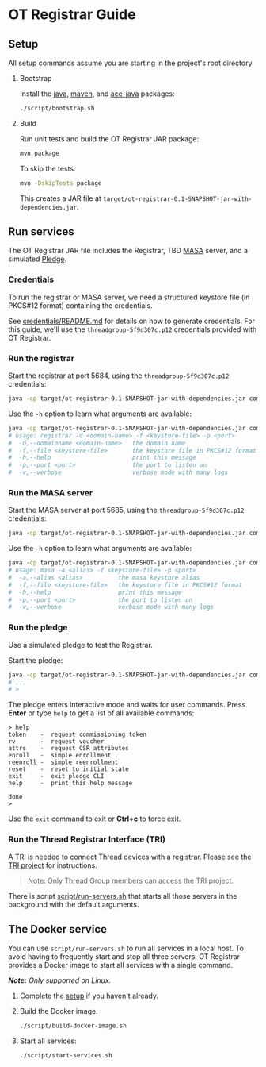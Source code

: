 # OT Registrar Guide

## Setup

All setup commands assume you are starting in the project's root directory.

1. Bootstrap

    Install the [java](https://openjdk.java.net/), [maven](https://maven.apache.org/), and [ace-java](https://bitbucket.org/marco-tiloca-sics/ace-java) packages:

    ```bash
    ./script/bootstrap.sh
    ```

2. Build

    Run unit tests and build the OT Registrar JAR package:

    ```bash
    mvn package
    ```

    To skip the tests:

    ```bash
    mvn -DskipTests package
    ```

    This creates a JAR file at `target/ot-registrar-0.1-SNAPSHOT-jar-with-dependencies.jar`.

## Run services

The OT Registrar JAR file includes the Registrar, TBD [MASA](https://tools.ietf.org/id/draft-ietf-anima-bootstrapping-keyinfra-16.html#rfc.section.1.2) server, and a simulated [Pledge](https://tools.ietf.org/id/draft-ietf-anima-bootstrapping-keyinfra-16.html#rfc.section.1.2).

### Credentials

To run the registrar or MASA server, we need a structured keystore file (in PKCS#12 format) containing the credentials.

See [credentials/README.md](credentials/README.md) for details on how to generate credentials. For this guide, we'll use the
`threadgroup-5f9d307c.p12` credentials provided with OT Registrar.

### Run the registrar

Start the registrar at port 5684, using the `threadgroup-5f9d307c.p12` credentials:

```bash
java -cp target/ot-registrar-0.1-SNAPSHOT-jar-with-dependencies.jar com.google.openthread.registrar.RegistrarMain -d Thread -f credentials/threadgroup-5f9d307c.p12 -p 5684
```

Use the `-h` option to learn what arguments are available:

```bash
java -cp target/ot-registrar-0.1-SNAPSHOT-jar-with-dependencies.jar com.google.openthread.registrar.RegistrarMain -h
# usage: registrar -d <domain-name> -f <keystore-file> -p <port>
#  -d,--domainname <domain-name>   the domain name
#  -f,--file <keystore-file>       the keystore file in PKCS#12 format
#  -h,--help                       print this message
#  -p,--port <port>                the port to listen on
#  -v,--verbose                    verbose mode with many logs
```

### Run the MASA server

Start the MASA server at port 5685, using the `threadgroup-5f9d307c.p12` credentials:

```bash
java -cp target/ot-registrar-0.1-SNAPSHOT-jar-with-dependencies.jar com.google.openthread.masa.MASAMain -f credentials/threadgroup-5f9d307c.p12 -p 5685
```

Use the `-h` option to learn what arguments are available:

```bash
java -cp target/ot-registrar-0.1-SNAPSHOT-jar-with-dependencies.jar com.google.openthread.masa.MASAMain -h
# usage: masa -a <alias> -f <keystore-file> -p <port>
#  -a,--alias <alias>          the masa keystore alias
#  -f,--file <keystore-file>   the keystore file in PKCS#12 format
#  -h,--help                   print this message
#  -p,--port <port>            the port to listen on
#  -v,--verbose                verbose mode with many logs
```

### Run the pledge

Use a simulated pledge to test the Registrar.

Start the pledge:

```bash
java -cp target/ot-registrar-0.1-SNAPSHOT-jar-with-dependencies.jar com.google.openthread.pledge.PledgeMain -f credentials/threadgroup-5f9d307c.p12 -r "[::1]:5684"
# ...
# >
```

The pledge enters interactive mode and waits for user commands. Press **Enter** or type `help` to get a list of all available commands:

```text
> help
token    -  request commissioning token
rv       -  request voucher
attrs    -  request CSR attributes
enroll   -  simple enrollment
reenroll -  simple reenrollment
reset    -  reset to initial state
exit     -  exit pledge CLI
help     -  print this help message

done
>
```

Use the `exit` command to exit or **Ctrl+c** to force exit.

### Run the Thread Registrar Interface (TRI)

A TRI is needed to connect Thread devices with a registrar. Please see the [TRI project](https://bitbucket.org/threadgroup/tce-registrar-java) for instructions.

> Note: Only Thread Group members can access the TRI project.

There is script [script/run-servers.sh](script/run-servers.sh) that starts all those servers in the background with the default arguments.

## The Docker service

You can use `script/run-servers.sh` to run all services in a local host. To avoid having to frequently start and stop all three servers, OT Registrar provides a Docker image to start all services with a single command.

_**Note:** Only supported on Linux._

1. Complete the [setup](#setup) if you haven't already.

2. Build the Docker image:

    ```bash
    ./script/build-docker-image.sh
    ```

3. Start all services:

    ```bash
    ./script/start-services.sh
    ```
